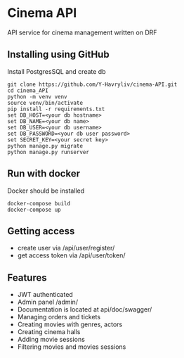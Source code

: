 # Cinema API
API service for cinema management written on DRF

## Installing using GitHub
Install PostgresSQL and create db

```shell
git clone https://github.com/Y-Havryliv/cinema-API.git
cd cinema_API
python -m venv venv
source venv/bin/activate
pip install -r requirements.txt
set DB_HOST=<your db hostname>
set DB_NAME=<your db name>
set DB_USER=<your db username>
set DB_PASSWORD=<your db user password>
set SECRET_KEY=<your secret key>
python manage.py migrate
python manage.py runserver
```

## Run with docker
Docker should be installed

```shell
docker-compose build
docker-compose up
```

## Getting access

- create user via /api/user/register/
- get access token via /api/user/token/

## Features
- JWT authenticated
- Admin panel /admin/
- Documentation is located at api/doc/swagger/
- Managing orders and tickets
- Creating movies with genres, actors
- Creating cinema halls
- Adding movie sessions
- Filtering movies and movies sessions
